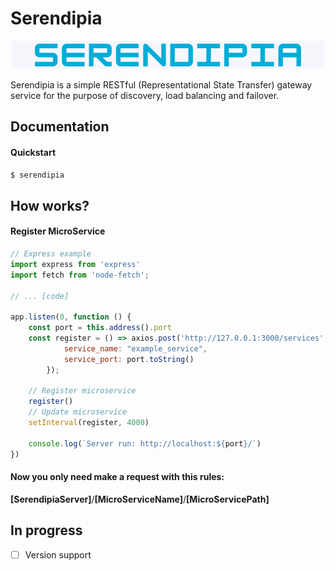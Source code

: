 # Serendipia
<p align="center">
  <img src="./resources/serendipia.png" alt="Serendipia" />
</p>

Serendipia is a simple RESTful (Representational State Transfer) gateway service for the purpose of discovery, load balancing and failover.

## Documentation

#### Quickstart
```bash
$ serendipia
```
## How works?
#### Register MicroService
```js
// Express example
import express from 'express'
import fetch from 'node-fetch';

// ... [code]

app.listen(0, function () {
    const port = this.address().port
    const register = () => axios.post('http://127.0.0.1:3000/services', {
            service_name: "example_service",
            service_port: port.toString()
        });

    // Register microservice 
    register()
    // Update microservice 
    setInterval(register, 4000)

    console.log(`Server run: http://localhost:${port}/`)
})
```

#### Now you only need make a request with this rules:

**[SerendipiaServer]**/**[MicroServiceName]**/**[MicroServicePath]**

## In progress
- [ ] Version support
